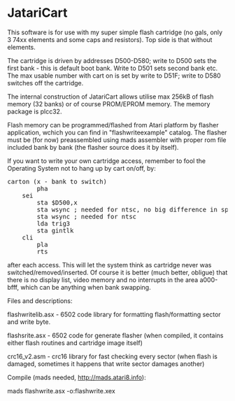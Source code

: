 # JatariCart

This software is for use with my super simple flash cartridge (no gals, only 3 74xx elements and some caps and resistors). Top side is that without elements.

The cartridge is driven by addresses D500-D580; write to D500 sets the first bank - this is default boot bank. Write to D501 sets second bank etc. The max usable number with cart on is set by write to D51F; write to D580 switches off the cartridge.

The internal construction of JatariCart allows utilise max 256kB of flash memory (32 banks) or of course PROM/EPROM memory.
The memory package is plcc32.

Flash memory can be programmed/flashed from Atari platform by flasher application, wchich you can find in "flashwriteexample" catalog.
The flasher must be (for now) preassembled using mads assembler with proper rom file included bank by bank (the flasher source does it by itself).

If you want to write your own cartridge access, remember to fool the Operating System not to hang up by cart on/off, by:

<pre>
carton (x - bank to switch) 
        pha 
	sei
        sta $D500,x
        sta wsync ; needed for ntsc, no big difference in speed 
        sta wsync ; needed for ntsc 
        lda trig3 
        sta gintlk 
	cli
        pla 
        rts  
</pre>

after each access. This will let the system think as cartridge never was switched/removed/inserted. Of course it is better (much better, obligue) that there is no display list, video memory and no interrupts in the area a000-bfff, which can be anything when bank swapping.

Files and descriptions:

flashwritelib.asx - 6502 code library for formatting flash/formatting sector and write byte.

flashsrite.asx - 6502 code for generate flasher (when compiled, it contains either flash routines and cartridge image itself)

crc16_v2.asm - crc16 library for fast checking every sector (when flash is damaged, sometimes it happens that write sector damages another)

Compile (mads needed, http://mads.atari8.info):

mads flashwrite.asx -o:flashwrite.xex
